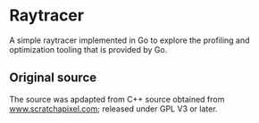 # Raytracer

A simple raytracer implemented in Go to explore the profiling and optimization tooling that is provided by Go.


## Original source

The source was apdapted from C++ source obtained from www.scratchapixel.com; released under GPL V3 or later.

